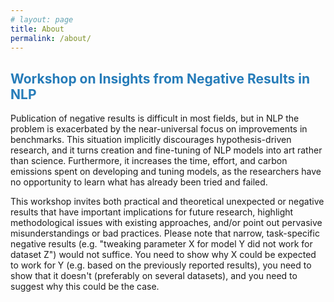 ```yaml
---
# layout: page
title: About
permalink: /about/
---
```


## <span style="color:#267CB9">Workshop on Insights from Negative Results in NLP</span>

Publication of negative results is difficult in most fields, but in NLP the problem is exacerbated by the near-universal focus on improvements in benchmarks. This situation implicitly discourages hypothesis-driven research, and it turns creation and fine-tuning of NLP models into art rather than science. Furthermore, it increases the time, effort, and carbon emissions spent on developing and tuning models, as the researchers have no opportunity to learn what has already been tried and failed.

This workshop invites both practical and theoretical unexpected or negative results that have important implications for future research, highlight methodological issues with existing approaches, and/or point out pervasive misunderstandings or bad practices. Please note that narrow, task-specific negative results (e.g. "tweaking parameter X for model Y did not work for dataset Z") would not suffice. You need to show why X could be expected to work for Y (e.g. based on the previously reported results), you need to show that it doesn't (preferably on several datasets), and you need to suggest why this could be the case.